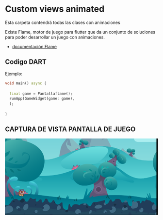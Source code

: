 # Custom views animated
Esta carpeta contendrá todas las clases con animaciones

Existe Flame, motor de juego para flutter que da un conjunto de soluciones para poder desarrollar un
juego con animaciones.

* [documentación Flame](https://docs.flame-engine.org/1.4.0/)
## Codigo DART

Ejemplo:

```dart
void main() async {
  
  final game = Pantallaflame();
  runApp(GameWidget(game: game),
  );
  
}
```
## CAPTURA DE VISTA PANTALLA DE JUEGO
<img src ="../../assets/ejemploFlame.png" alt="Vista ejemplo flame"/>